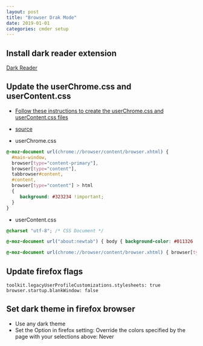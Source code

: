 ```yaml
---
layout: post
title: "Browser Drak Mode"
date: 2019-01-01
categories: cmder setup
---
```


## Install dark reader extension

[Dark Reader](https://darkreader.org/)

## Update the userChrome.css and userContent.css

- [Follow these instructions to create the userChrome.css and userContent.css files](https://www.userchrome.org/how-create-userchrome-css.html)

- [source](https://support.mozilla.org/en-US/questions/1269392)

- userChrome.css

```css
@-moz-document url(chrome://browser/content/browser.xhtml) {
  #main-window,
  browser[type="content-primary"],
  browser[type="content"],
  tabbrowser#content,
  #content,
  browser[type="content"] > html
  {
     background: #323234 !important;
  }
} 
```

- userContent.css

```css
@charset "utf-8"; /* CSS Document */

@-moz-document url("about:newtab") { body { background-color: #011326 !important;} }

@-moz-document url(chrome://browser/content/browser.xhtml) { browser[type="content-primary"] {background: #011326 !important} } 
```

## Update firefox flags

```
toolkit.legacyUserProfileCustomizations.stylesheets: true 
browser.startup.blankWindow: false
```

## Set dark theme in firefox browser

- Use any dark theme
- Set the Option in firefox setting: Override the colors specified by the page with your selections above: Never
